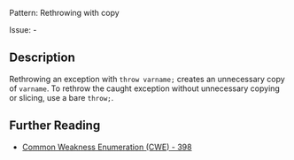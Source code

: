 Pattern: Rethrowing with copy

Issue: -

## Description

Rethrowing an exception with `throw varname;` creates an unnecessary copy of `varname`. To rethrow the caught exception without unnecessary copying or slicing, use a bare `throw;`.

## Further Reading

* [Common Weakness Enumeration (CWE) - 398](https://cwe.mitre.org/data/definitions/398.html)